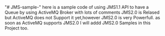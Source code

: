 "# JMS-sample-" 
here is a sample code of using JMS1.1 API to have a Queue by using ActiveMQ Broker with lots of comments 
JMS2.0 is Relased but ActiveMQ does not Support it yet,however JMS2.0 is very Powerfull. as soon as ActiveMQ supports JMS2.0 I will addd JMS2.0 Samples in this Project too.
